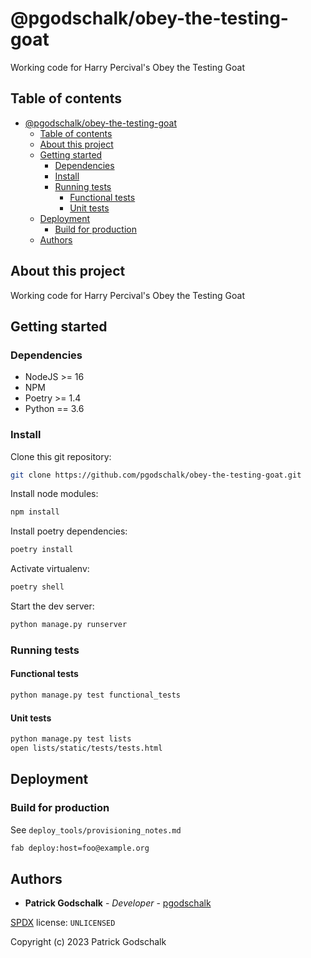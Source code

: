 # @pgodschalk/obey-the-testing-goat

Working code for Harry Percival's Obey the Testing Goat

## Table of contents

- [@pgodschalk/obey-the-testing-goat](#pgodschalkobey-the-testing-goat)
  - [Table of contents](#table-of-contents)
  - [About this project](#about-this-project)
  - [Getting started](#getting-started)
    - [Dependencies](#dependencies)
    - [Install](#install)
    - [Running tests](#running-tests)
      - [Functional tests](#functional-tests)
      - [Unit tests](#unit-tests)
  - [Deployment](#deployment)
    - [Build for production](#build-for-production)
  - [Authors](#authors)

## About this project

Working code for Harry Percival's Obey the Testing Goat

## Getting started

### Dependencies

- NodeJS >= 16
- NPM
- Poetry >= 1.4
- Python == 3.6

### Install

Clone this git repository:

```sh
git clone https://github.com/pgodschalk/obey-the-testing-goat.git
```

Install node modules:

```sh
npm install
```

Install poetry dependencies:

```sh
poetry install
```

Activate virtualenv:

```sh
poetry shell
```

Start the dev server:

```sh
python manage.py runserver
```

### Running tests

#### Functional tests

```sh
python manage.py test functional_tests
```

#### Unit tests

```sh
python manage.py test lists
open lists/static/tests/tests.html
```

## Deployment

### Build for production

See `deploy_tools/provisioning_notes.md`

```sh
fab deploy:host=foo@example.org
```

## Authors

- **Patrick Godschalk** - _Developer_ - [pgodschalk](https://github.com/pgodschalk)

[SPDX](https://spdx.org/licenses/) license: `UNLICENSED`

Copyright (c) 2023 Patrick Godschalk
